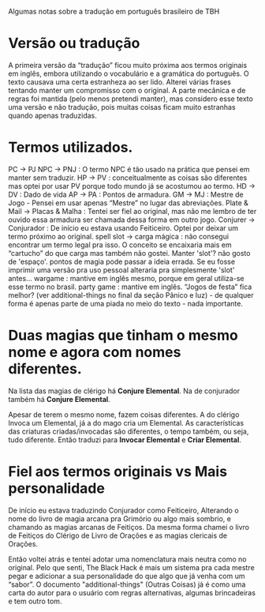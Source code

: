Algumas notas sobre a tradução em português brasileiro de TBH

# Versão ou tradução

A primeira versão da “tradução” ficou muito próxima aos termos originais em inglês, embora utilizando o vocabulário e a gramática do português. O texto causava uma certa estranheza ao ser lido. Alterei várias frases tentando manter um compromisso com o original. A parte mecânica e de regras foi mantida (pelo menos pretendi manter), mas considero esse texto uma versão e não tradução, pois muitas coisas ficam muito estranhas quando apenas traduzidas.

# Termos utilizados.

PC -> PJ
NPC -> PNJ : O termo NPC é tão usado na prática que pensei em manter sem traduzir.
HP -> PV : conceitualmente as coisas são diferentes mas optei por usar PV porque todo mundo já se acostumou ao termo.
HD -> DV : Dado de vida
AP -> PA : Pontos de armadura.
GM -> MJ : Mestre de Jogo - Pensei em usar apenas “Mestre” no lugar das abreviações.
Plate & Mail -> Placas & Malha : Tentei ser fiel ao original, mas não me lembro de ter ouvido essa armadura ser chamada dessa forma em outro jogo.
Conjurer -> Conjurador : De início eu estava usando Feiticeiro. Optei por deixar um termo próximo ao original.
spell slot -> carga mágica : não consegui encontrar um termo legal pra isso. O conceito se encaixaria mais em “cartucho”  do que carga mas também não gostei. Manter 'slot'? não gosto de 'espaço'. pontos de magia pode passar a ideia errada. Se eu fosse imprimir uma versão pra uso pessoal alteraria pra simplesmente 'slot' antes...
wargame : mantive em inglês mesmo, porque em geral utiliza-se esse termo no brasil.
party game : mantive em inglês. “Jogos de festa” fica melhor? (ver additional-things no final da seção Pânico e luz) - de qualquer forma é apenas parte de uma piada no meio do texto - nada importante.

# Duas magias que tinham o mesmo nome e agora com nomes diferentes.

Na lista das magias de clérigo há **Conjure Elemental**.
Na de conjurador também há **Conjure Elemental**.

Apesar de terem o mesmo nome, fazem coisas diferentes. A do clérigo Invoca um Elemental, já a do mago cria um Elemental. As características das criaturas criadas/invocadas são diferentes, o tempo também, ou seja, tudo diferente. Então traduzi para **Invocar Elemental** e **Criar Elemental**.

# Fiel aos termos originais vs Mais personalidade

De início eu estava traduzindo Conjurador como Feiticeiro, Alterando o nome do livro de magia arcana pra Grimório ou algo mais sombrio, e chamando as magias arcanas de Feitiços.
Da mesma forma chamei o livro de Feitiços do Clérigo de Livro de Orações e as magias clericais de Orações.

Então voltei atrás e tentei adotar uma nomenclatura mais neutra como no original. Pelo que senti, The Black Hack é mais um sistema pra cada mestre pegar e adicionar a sua personalidade do que algo que já venha com um “sabor”. O documento "additional-things" (Outras Coisas) já é como uma carta do autor para o usuário com regras alternativas, algumas brincadeiras e tem outro tom.
